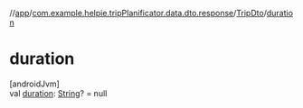 //[app](../../../index.md)/[com.example.helpie.tripPlanificator.data.dto.response](../index.md)/[TripDto](index.md)/[duration](duration.md)

# duration

[androidJvm]\
val [duration](duration.md): [String](https://kotlinlang.org/api/latest/jvm/stdlib/kotlin/-string/index.html)? = null
